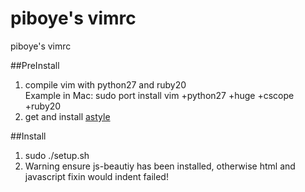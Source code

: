 piboye's vimrc
=====

piboye's vimrc

##PreInstall
  1. compile vim with python27 and ruby20  
     Example in Mac:    sudo port install vim +python27 +huge +cscope +ruby20
  2. get and install [astyle](http://astyle.sourceforge.net/) 

##Install
  1. sudo ./setup.sh
  2. Warning ensure js-beautiy has been installed, otherwise html and javascript fixin would indent failed!
